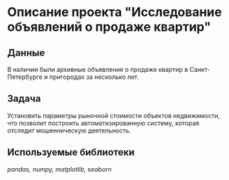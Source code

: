 # Описание проекта "Исследование объявлений о продаже квартир"

## Данные

В наличии были архивные объявления о продаже квартир в Санкт-Петербурге и пригородах за несколько лет.

## Задача

Установить параметры рыночной стоимости объектов недвижимости, что позволит построить автоматизированную систему, которая отследит мошенническую деятельность.

## Используемые библиотеки

*pandas, numpy, matplotlib, seaborn*